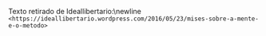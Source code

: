 Texto retirado de Ideallibertario:\newline
`<https://ideallibertario.wordpress.com/2016/05/23/mises-sobre-a-mente-e-o-metodo>`
